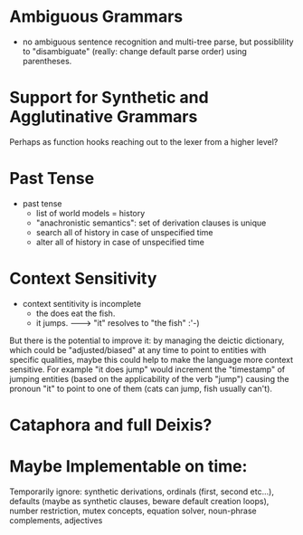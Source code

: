 # Ambiguous Grammars

- no ambiguous sentence recognition and multi-tree parse, but possiblility to
  "disambiguate" (really: change default parse order) using parentheses.


# Support for Synthetic and Agglutinative Grammars

Perhaps as function hooks reaching out to the lexer from a higher level?

# Past Tense

- past tense
  - list of world models = history
  - "anachronistic semantics": set of derivation clauses is unique
  - search all of history in case of unspecified time
  - alter all of history in case of unspecified time


# Context Sensitivity

- context sentitivity is incomplete
  - the does eat the fish.
  - it jumps. ---> "it" resolves to "the fish" :'-)

But there is the potential to improve it: by managing the deictic dictionary, which could be "adjusted/biased" at any time to point to entities with specific qualities, maybe this could help to make the language more context sensitive. For example "it does jump" would increment the "timestamp" of jumping entities (based on the applicability of the verb "jump") causing the pronoun "it" to point to one of them (cats can jump, fish usually can't).

# Cataphora and full Deixis?


# Maybe Implementable on time:

Temporarily ignore: synthetic derivations, ordinals (first, second etc...), defaults (maybe as synthetic clauses, beware default creation loops), number restriction, mutex concepts, equation solver, noun-phrase complements, adjectives
